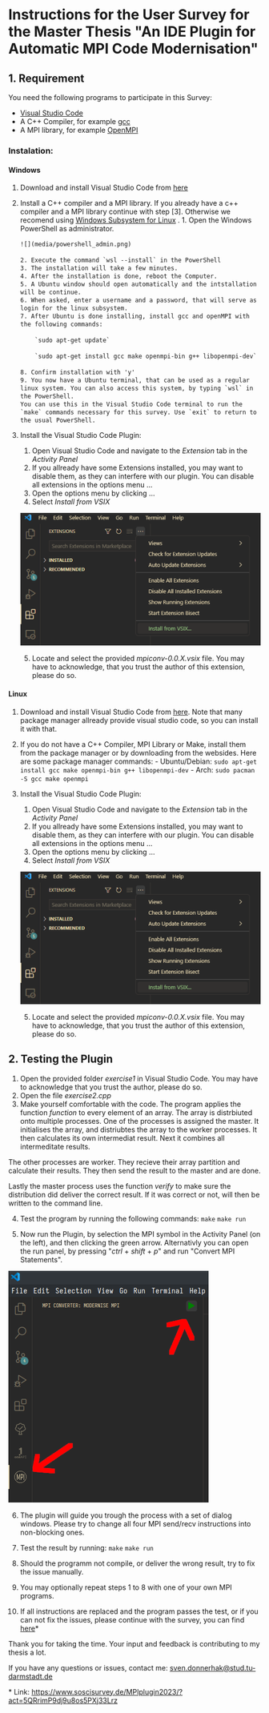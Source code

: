 # Instructions for the User Survey for the Master Thesis "An IDE Plugin for Automatic MPI Code Modernisation"

## 1. Requirement

You need the following programs to participate in this Survey:

-   [Visual Studio Code](https://code.visualstudio.com/)
-   A C++ Compiler, for example [gcc](https://gcc.gnu.org/)
-   A MPI library, for example [OpenMPI](https://www.open-mpi.org/)

### Instalation:

#### Windows

1.  Download and install Visual Studio Code from [here](https://code.visualstudio.com/Download)
2.  Install a C++ compiler and a MPI library. If you already have a c++ compiler and a MPI library continue with step [3].
    Otherwise we recomend using [Windows Subsystem for Linux](https://learn.microsoft.com/en-us/windows/wsl/about) . 1. Open the Windows PowerShell as administrator.

        ![](media/powershell_admin.png)

        2. Execute the command `wsl --install` in the PowerShell
        3. The installation will take a few minutes.
        4. After the installation is done, reboot the Computer.
        5. A Ubuntu window should open automatically and the intstallation will be continue.
        6. When asked, enter a username and a password, that will serve as login for the linux subsystem.
        7. After Ubuntu is done installing, install gcc and openMPI with the following commands:

            `sudo apt-get update`

            `sudo apt-get install gcc make openmpi-bin g++ libopenmpi-dev`

        8. Confirm installation with 'y'
        9. You now have a Ubuntu terminal, that can be used as a regular linux system. You can also access this system, by typing `wsl` in the PowerShell.
        You can use this in the Visual Studio Code terminal to run the `make` commands necessary for this survey. Use `exit` to return to the usual PowerShell.

3.  Install the Visual Studio Code Plugin:

    1. Open Visual Studio Code and navigate to the _Extension_ tab in the _Activity Panel_
    2. If you allready have some Extensions installed, you may want to disable them, as they can interfere with our plugin. You can disable all extensions in the options menu ...
    3. Open the options menu by clicking ...
    4. Select _Install from VSIX_

    ![](media/vsix.png)

    5. Locate and select the provided _mpiconv-0.0.X.vsix_ file.
       You may have to acknowledge, that you trust the author of this extension, please do so.

#### Linux

1.  Download and install Visual Studio Code from [here](https://code.visualstudio.com/Download).
    Note that many package manager allready provide visual studio code, so you can install it with that.
2.  If you do not have a C++ Compiler, MPI Library or Make, install them from the package manager or by downloading from the websides.
    Here are some package manager commands: - Ubuntu/Debian: `sudo apt-get install gcc make openmpi-bin g++ libopenmpi-dev` - Arch: `sudo pacman -S gcc make openmpi`

3.  Install the Visual Studio Code Plugin:

    1. Open Visual Studio Code and navigate to the _Extension_ tab in the _Activity Panel_
    2. If you allready have some Extensions installed, you may want to disable them, as they can interfere with our plugin. You can disable all extensions in the options menu ...
    3. Open the options menu by clicking ...
    4. Select _Install from VSIX_

    ![](media/vsix.png)

    5. Locate and select the provided _mpiconv-0.0.X.vsix_ file.
       You may have to acknowledge, that you trust the author of this extension, please do so.

## 2. Testing the Plugin

1. Open the provided folder _exercise1_ in Visual Studio Code. You may have to acknowledge that you trust the author, please do so.
2. Open the file _exercise2.cpp_
3. Make yourself comfortable with the code.
   The program applies the function _function_ to every element of an array.
   The array is distrbiuted onto multiple processes.
   One of the processes is assigned the master.
   It initialises the array, and distriubtes the array to the worker processes.
   It then calculates its own intermediat result.
   Next it combines all intermeditate results.

The other processes are worker.
They recieve their array partition and calculate their results.
They then send the result to the master and are done.

Lastly the master process uses the function _verify_ to make sure the distribution did deliver the correct result. If it was correct or not, will then be written to the command line.

4. Test the program by running the following commands:
   `make`
   `make run`

5. Now run the Plugin, by selection the MPI symbol in the Activity Panel (on the left), and then clicking the green arrow. Alternativly you can open the run panel, by pressing "_ctrl_ + _shift_ + _p_" and run "Convert MPI Statements".

![](media/run_plugin.png)

6. The plugin will guide you trough the process with a set of dialog windows.
   Please try to change all four MPI send/recv instructions into non-blocking ones.

7. Test the result by running:
   `make`
   `make run`

8. Should the programm not compile, or deliver the wrong result, try to fix the issue manually.

9. You may optionally repeat steps 1 to 8 with one of your own MPI programs.
10. If all instructions are replaced and the program passes the test, or if you can not fix the issues, please continue with the survey, you can find [here](https://www.soscisurvey.de/MPIplugin2023/)\*

Thank you for taking the time.
Your input and feedback is contributing to my thesis a lot.

If you have any questions or issues, contact me: sven.donnerhak@stud.tu-darmstadt.de

\* Link: https://www.soscisurvey.de/MPIplugin2023/?act=5QRrimP9dj9u8os5PXj33Lrz
